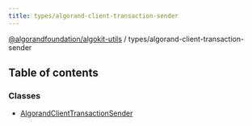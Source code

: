 ```yaml
---
title: types/algorand-client-transaction-sender
---
```


[@algorandfoundation/algokit-utils](/reference/algokit-utils-ts/api/readme/) / types/algorand-client-transaction-sender

## Table of contents

### Classes

- [AlgorandClientTransactionSender](/reference/algokit-utils-ts/api/classes/types_algorand_client_transaction_senderalgorandclienttransactionsender/)
